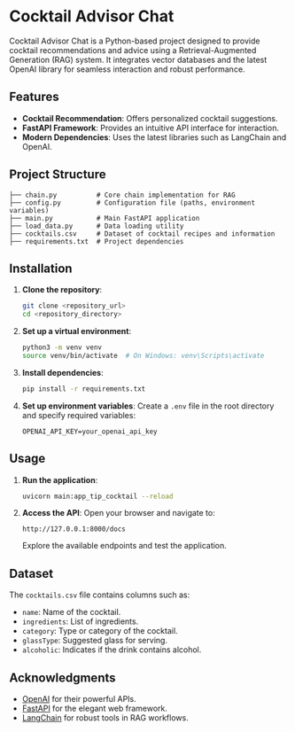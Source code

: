 # Cocktail Advisor Chat

Cocktail Advisor Chat is a Python-based project designed to provide cocktail recommendations and advice using a Retrieval-Augmented Generation (RAG) system. It integrates vector databases and the latest OpenAI library for seamless interaction and robust performance.

## Features
- **Cocktail Recommendation**: Offers personalized cocktail suggestions.
- **FastAPI Framework**: Provides an intuitive API interface for interaction.
- **Modern Dependencies**: Uses the latest libraries such as LangChain and OpenAI.

## Project Structure
```
├── chain.py          # Core chain implementation for RAG
├── config.py         # Configuration file (paths, environment variables)
├── main.py           # Main FastAPI application
├── load_data.py      # Data loading utility
├── cocktails.csv     # Dataset of cocktail recipes and information
├── requirements.txt  # Project dependencies
```

## Installation

1. **Clone the repository**:
   ```bash
   git clone <repository_url>
   cd <repository_directory>
   ```

2. **Set up a virtual environment**:
   ```bash
   python3 -m venv venv
   source venv/bin/activate  # On Windows: venv\Scripts\activate
   ```

3. **Install dependencies**:
   ```bash
   pip install -r requirements.txt
   ```

4. **Set up environment variables**:
   Create a `.env` file in the root directory and specify required variables:
   ```env
   OPENAI_API_KEY=your_openai_api_key
   ```

## Usage

1. **Run the application**:
   ```bash
   uvicorn main:app_tip_cocktail --reload
   ```

2. **Access the API**:
   Open your browser and navigate to:
   ```
   http://127.0.0.1:8000/docs
   ```
   Explore the available endpoints and test the application.

## Dataset
The `cocktails.csv` file contains columns such as:
- `name`: Name of the cocktail.
- `ingredients`: List of ingredients.
- `category`: Type or category of the cocktail.
- `glassType`: Suggested glass for serving.
- `alcoholic`: Indicates if the drink contains alcohol.

## Acknowledgments
- [OpenAI](https://openai.com) for their powerful APIs.
- [FastAPI](https://fastapi.tiangolo.com) for the elegant web framework.
- [LangChain](https://www.langchain.com) for robust tools in RAG workflows.
